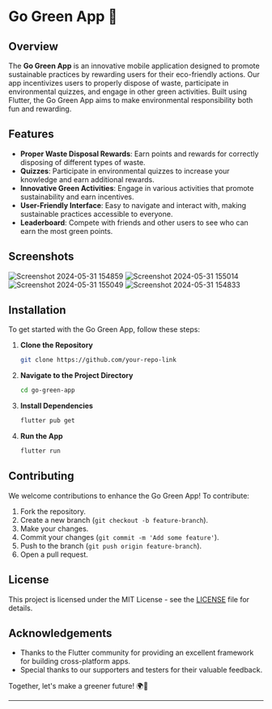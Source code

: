 # Go Green App 🌱

## Overview
The **Go Green App** is an innovative mobile application designed to promote sustainable practices by rewarding users for their eco-friendly actions. Our app incentivizes users to properly dispose of waste, participate in environmental quizzes, and engage in other green activities. Built using Flutter, the Go Green App aims to make environmental responsibility both fun and rewarding.

## Features
- **Proper Waste Disposal Rewards**: Earn points and rewards for correctly disposing of different types of waste.
- **Quizzes**: Participate in environmental quizzes to increase your knowledge and earn additional rewards.
- **Innovative Green Activities**: Engage in various activities that promote sustainability and earn incentives.
- **User-Friendly Interface**: Easy to navigate and interact with, making sustainable practices accessible to everyone.
- **Leaderboard**: Compete with friends and other users to see who can earn the most green points.

## Screenshots
![Screenshot 2024-05-31 154859](https://github.com/MukeshbalaV/GoGreen/assets/132079413/ecedbc11-3450-410a-8e8a-deeaf99aaf2f)
![Screenshot 2024-05-31 155014](https://github.com/MukeshbalaV/GoGreen/assets/132079413/677ec31d-1449-47f6-98c5-4aaf954a9568)
![Screenshot 2024-05-31 155049](https://github.com/MukeshbalaV/GoGreen/assets/132079413/95c3712b-4208-42e8-a426-309ad7ab4304)
![Screenshot 2024-05-31 154833](https://github.com/MukeshbalaV/GoGreen/assets/132079413/5d9fb2e0-b59a-4ab8-a7a8-da97c2d1a78a)


## Installation
To get started with the Go Green App, follow these steps:

1. **Clone the Repository**
   ```sh
   git clone https://github.com/your-repo-link
   ```
2. **Navigate to the Project Directory**
   ```sh
   cd go-green-app
   ```
3. **Install Dependencies**
   ```sh
   flutter pub get
   ```
4. **Run the App**
   ```sh
   flutter run
   ```



## Contributing
We welcome contributions to enhance the Go Green App! To contribute:
1. Fork the repository.
2. Create a new branch (`git checkout -b feature-branch`).
3. Make your changes.
4. Commit your changes (`git commit -m 'Add some feature'`).
5. Push to the branch (`git push origin feature-branch`).
6. Open a pull request.

## License
This project is licensed under the MIT License - see the [LICENSE](LICENSE) file for details.

## Acknowledgements
- Thanks to the Flutter community for providing an excellent framework for building cross-platform apps.
- Special thanks to our supporters and testers for their valuable feedback.

Together, let's make a greener future! 🌍💚

---


